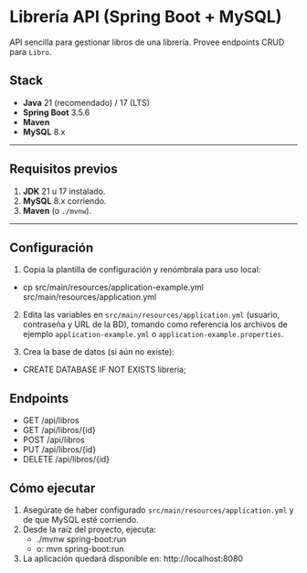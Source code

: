 # Librería API (Spring Boot + MySQL)

API sencilla para gestionar libros de una librería. Provee endpoints CRUD para `Libro`.

## Stack

- **Java** 21 (recomendado) / 17 (LTS)
- **Spring Boot** 3.5.6
- **Maven**
- **MySQL** 8.x

---

## Requisitos previos

1. **JDK** 21 u 17 instalado.
2. **MySQL** 8.x corriendo.
3. **Maven** (o `./mvnw`).

---

## Configuración

1. Copia la plantilla de configuración y renómbrala para uso local:

- cp src/main/resources/application-example.yml src/main/resources/application.yml

2. Edita las variables en `src/main/resources/application.yml` (usuario, contraseña y URL de la BD), tomando como referencia los archivos de ejemplo `application-example.yml` o `application-example.properties`.

3. Crea la base de datos (si aún no existe):

- CREATE DATABASE IF NOT EXISTS libreria;

## Endpoints

- GET /api/libros
- GET /api/libros/{id}
- POST /api/libros
- PUT /api/libros/{id}
- DELETE /api/libros/{id}

## Cómo ejecutar

1. Asegúrate de haber configurado `src/main/resources/application.yml` y de que MySQL esté corriendo.
2. Desde la raíz del proyecto, ejecuta:
   - ./mvnw spring-boot:run
   - o: mvn spring-boot:run
3. La aplicación quedará disponible en: http://localhost:8080

